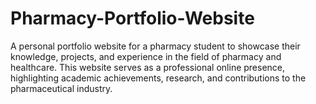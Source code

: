 # Pharmacy-Portfolio-Website
A personal portfolio website for a pharmacy student to showcase their knowledge, projects, and experience in the field of pharmacy and healthcare. This website serves as a professional online presence, highlighting academic achievements, research, and contributions to the pharmaceutical industry.
